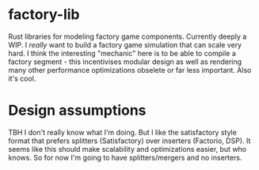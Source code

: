 # factory-lib
Rust libraries for modeling factory game components. Currently deeply a WIP. I *really* want to build a factory game simulation that can scale very hard. I think the interesting "mechanic" here is to be able to compile a factory segment - this incentivises modular design as well as rendering many other performance optimizations obselete or far less important. Also it's cool. 

# Design assumptions
TBH I don't really know what I'm doing. But I like the satisfactory style format that prefers splitters (Satisfactory) over inserters (Factorio, DSP). It seems like this should make scalability and optimizations easier, but who knows. So for now I'm going to have splitters/mergers and no inserters.
